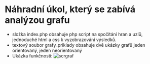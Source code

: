 # Náhradní úkol, který se zabívá analýzou grafu 
- složka index.php obsahuje php script na spočítání hran a uzlů, jednoduché html a css k vyzobrazování výsledků. 
- textový soubor grafy_priklady obsahuje dvě ukázky grafů jeden orientovaný, jeden neorientovaný 
- Ukázka funkčnosti: ![scrgraf](https://user-images.githubusercontent.com/90351003/232911144-1d0e3ae8-7a9a-459a-a6cd-06cd173b9055.png)

